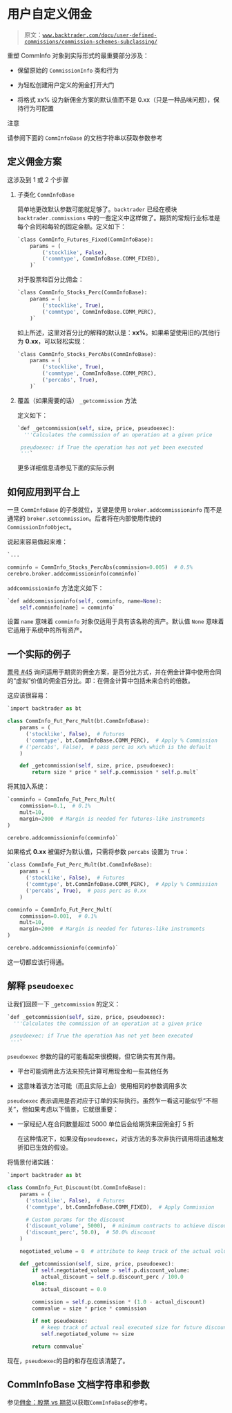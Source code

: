 # 用户自定义佣金

> 原文：[`www.backtrader.com/docu/user-defined-commissions/commission-schemes-subclassing/`](https://www.backtrader.com/docu/user-defined-commissions/commission-schemes-subclassing/)

重塑 CommInfo 对象到实际形式的最重要部分涉及：

+   保留原始的 `CommissionInfo` 类和行为

+   为轻松创建用户定义的佣金打开大门

+   将格式 xx% 设为新佣金方案的默认值而不是 0.xx（只是一种品味问题），保持行为可配置

注意

请参阅下面的 `CommInfoBase` 的文档字符串以获取参数参考

## 定义佣金方案

这涉及到 1 或 2 个步骤

1.  子类化 `CommInfoBase`

    简单地更改默认参数可能就足够了。`backtrader` 已经在模块 `backtrader.commissions` 中的一些定义中这样做了。期货的常规行业标准是每个合同和每轮的固定金额。定义如下：

    ```py
    `class CommInfo_Futures_Fixed(CommInfoBase):
        params = (
            ('stocklike', False),
            ('commtype', CommInfoBase.COMM_FIXED),
        )` 
    ```

    对于股票和百分比佣金：

    ```py
    `class CommInfo_Stocks_Perc(CommInfoBase):
        params = (
            ('stocklike', True),
            ('commtype', CommInfoBase.COMM_PERC),
        )` 
    ```

    如上所述，这里对百分比的解释的默认是：**xx%**。如果希望使用旧的/其他行为 **0.xx**，可以轻松实现：

    ```py
    `class CommInfo_Stocks_PercAbs(CommInfoBase):
        params = (
            ('stocklike', True),
            ('commtype', CommInfoBase.COMM_PERC),
            ('percabs', True),
        )` 
    ```

1.  覆盖（如果需要的话） `_getcommission` 方法

    定义如下：

    ```py
    `def _getcommission(self, size, price, pseudoexec):
      '''Calculates the commission of an operation at a given price

     pseudoexec: if True the operation has not yet been executed
     '''` 
    ```

    更多详细信息请参见下面的实际示例

## 如何应用到平台上

一旦 `CommInfoBase` 的子类就位，关键是使用 `broker.addcommissioninfo` 而不是通常的 `broker.setcommission`。后者将在内部使用传统的 `CommissionInfoObject`。

说起来容易做起来难：

```py
`...

comminfo = CommInfo_Stocks_PercAbs(commission=0.005)  # 0.5%
cerebro.broker.addcommissioninfo(comminfo)` 
```

`addcommissioninfo` 方法定义如下：

```py
`def addcommissioninfo(self, comminfo, name=None):
    self.comminfo[name] = comminfo` 
```

设置 `name` 意味着 `comminfo` 对象仅适用于具有该名称的资产。默认值 `None` 意味着它适用于系统中的所有资产。

## 一个实际的例子

[票号 #45](https://github.com/mementum/backtrader/issues/45) 询问适用于期货的佣金方案，是百分比方式，并在佣金计算中使用合同的“虚拟”价值的佣金百分比。即：在佣金计算中包括未来合约的倍数。

这应该很容易：

```py
`import backtrader as bt

class CommInfo_Fut_Perc_Mult(bt.CommInfoBase):
    params = (
      ('stocklike', False),  # Futures
      ('commtype', bt.CommInfoBase.COMM_PERC),  # Apply % Commission
    # ('percabs', False),  # pass perc as xx% which is the default
    )

    def _getcommission(self, size, price, pseudoexec):
        return size * price * self.p.commission * self.p.mult` 
```

将其加入系统：

```py
`comminfo = CommInfo_Fut_Perc_Mult(
    commission=0.1,  # 0.1%
    mult=10,
    margin=2000  # Margin is needed for futures-like instruments
)

cerebro.addcommissioninfo(comminfo)` 
```

如果格式 **0.xx** 被偏好为默认值，只需将参数 `percabs` 设置为 `True`：

```py
`class CommInfo_Fut_Perc_Mult(bt.CommInfoBase):
    params = (
      ('stocklike', False),  # Futures
      ('commtype', bt.CommInfoBase.COMM_PERC),  # Apply % Commission
      ('percabs', True),  # pass perc as 0.xx
    )

comminfo = CommInfo_Fut_Perc_Mult(
    commission=0.001,  # 0.1%
    mult=10,
    margin=2000  # Margin is needed for futures-like instruments
)

cerebro.addcommissioninfo(comminfo)` 
```

这一切都应该行得通。

## 解释 `pseudoexec`

让我们回顾一下 `_getcommission` 的定义：

```py
`def _getcommission(self, size, price, pseudoexec):
  '''Calculates the commission of an operation at a given price

 pseudoexec: if True the operation has not yet been executed
 '''` 
```

`pseudoexec` 参数的目的可能看起来很模糊，但它确实有其作用。

+   平台可能调用此方法来预先计算可用现金和一些其他任务

+   这意味着该方法可能（而且实际上会）使用相同的参数调用多次

`pseudoexec` 表示调用是否对应于订单的实际执行。虽然乍一看这可能似乎“不相关”，但如果考虑以下情景，它就很重要：

+   一家经纪人在合同数量超过 5000 单位后会给期货来回佣金打 5 折

    在这种情况下，如果没有`pseudoexec`，对该方法的多次非执行调用将迅速触发折扣已生效的假设。

将情景付诸实践：

```py
`import backtrader as bt

class CommInfo_Fut_Discount(bt.CommInfoBase):
    params = (
      ('stocklike', False),  # Futures
      ('commtype', bt.CommInfoBase.COMM_FIXED),  # Apply Commission

      # Custom params for the discount
      ('discount_volume', 5000),  # minimum contracts to achieve discount
      ('discount_perc', 50.0),  # 50.0% discount
    )

    negotiated_volume = 0  # attribute to keep track of the actual volume

    def _getcommission(self, size, price, pseudoexec):
        if self.negotiated_volume > self.p.discount_volume:
           actual_discount = self.p.discount_perc / 100.0
        else:
           actual_discount = 0.0

        commission = self.p.commission * (1.0 - actual_discount)
        commvalue = size * price * commission

        if not pseudoexec:
           # keep track of actual real executed size for future discounts
           self.negotiated_volume += size

        return commvalue` 
```

现在，`pseudoexec`的目的和存在应该清楚了。

## CommInfoBase 文档字符串和参数

参见[佣金：股票 vs 期货](https://example.org/commissions_stocks_vs_futures)以获取`CommInfoBase`的参考。
